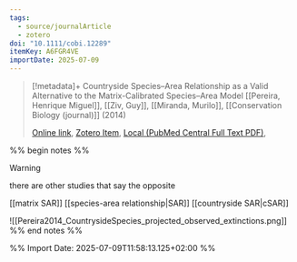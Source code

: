 ```yaml
---
tags:
  - source/journalArticle
  - zotero
doi: "10.1111/cobi.12289"
itemKey: A6FGR4VE
importDate: 2025-07-09
---
```

>[!metadata]+
> Countryside Species–Area Relationship as a Valid Alternative to the Matrix-Calibrated Species–Area Model
> [[Pereira, Henrique Miguel]], [[Ziv, Guy]], [[Miranda, Murilo]], 
> [[Conservation Biology (journal)]] (2014)
> 
> [Online link](https://pmc.ncbi.nlm.nih.gov/articles/PMC4262074/), [Zotero Item](zotero://select/library/items/A6FGR4VE), [Local (PubMed Central Full Text PDF)](file://C:/Users/aburg/Documents/references/zotero/storage/42M7GGVN/Pereira2014_CountrysideSpecies.pdf), 

%% begin notes %%

> [!WARNING]
> there are other studies that say the opposite

[[matrix SAR]]
[[species-area relationship|SAR]]
[[countryside SAR|cSAR]]

![[Pereira2014_CountrysideSpecies_projected_observed_extinctions.png]]
%% end notes %%

%% Import Date: 2025-07-09T11:58:13.125+02:00 %%
